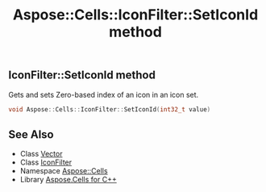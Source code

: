 ﻿---
title: Aspose::Cells::IconFilter::SetIconId method
linktitle: SetIconId
second_title: Aspose.Cells for C++ API Reference
description: 'Aspose::Cells::IconFilter::SetIconId method. Gets and sets Zero-based index of an icon in an icon set in C++.'
type: docs
weight: 900
url: /cpp/aspose.cells/iconfilter/seticonid/
---
## IconFilter::SetIconId method


Gets and sets Zero-based index of an icon in an icon set.

```cpp
void Aspose::Cells::IconFilter::SetIconId(int32_t value)
```

## See Also

* Class [Vector](../../vector/)
* Class [IconFilter](../)
* Namespace [Aspose::Cells](../../)
* Library [Aspose.Cells for C++](../../../)
